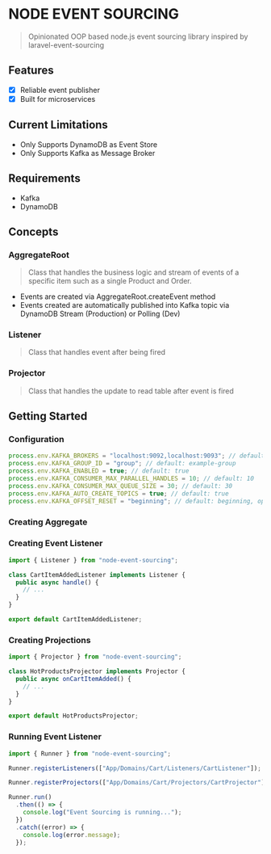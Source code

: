 # NODE EVENT SOURCING

> Opinionated OOP based node.js event sourcing library inspired by laravel-event-sourcing

## Features

- [x] Reliable event publisher
- [x] Built for microservices

## Current Limitations

- Only Supports DynamoDB as Event Store
- Only Supports Kafka as Message Broker

## Requirements

- Kafka
- DynamoDB

## Concepts

### AggregateRoot

> Class that handles the business logic and stream of events of a specific item such as a single Product and Order.

- Events are created via AggregateRoot.createEvent method
- Events created are automatically published into Kafka topic via DynamoDB Stream (Production)
  or Polling (Dev)

### Listener

> Class that handles event after being fired

### Projector

> Class that handles the update to read table after event is fired

## Getting Started

### Configuration

```ts
process.env.KAFKA_BROKERS = "localhost:9092,localhost:9093"; // default: localhost:9092
process.env.KAFKA_GROUP_ID = "group"; // default: example-group
process.env.KAFKA_ENABLED = true; // default: true
process.env.KAFKA_CONSUMER_MAX_PARALLEL_HANDLES = 10; // default: 10
process.env.KAFKA_CONSUMER_MAX_QUEUE_SIZE = 30; // default: 30
process.env.KAFKA_AUTO_CREATE_TOPICS = true; // default: true
process.env.KAFKA_OFFSET_RESET = "beginning"; // default: beginning, options: beginning, latest
```

### Creating Aggregate

### Creating Event Listener

```ts
import { Listener } from "node-event-sourcing";

class CartItemAddedListener implements Listener {
  public async handle() {
    // ...
  }
}

export default CartItemAddedListener;
```

### Creating Projections

```ts
import { Projector } from "node-event-sourcing";

class HotProductsProjector implements Projector {
  public async onCartItemAdded() {
    // ...
  }
}

export default HotProductsProjector;
```

### Running Event Listener

```ts
import { Runner } from "node-event-sourcing";

Runner.registerListeners(["App/Domains/Cart/Listeners/CartListener"]);

Runner.registerProjectors(["App/Domains/Cart/Projectors/CartProjector"]);

Runner.run()
  .then(() => {
    console.log("Event Sourcing is running...");
  })
  .catch((error) => {
    console.log(error.message);
  });
```
